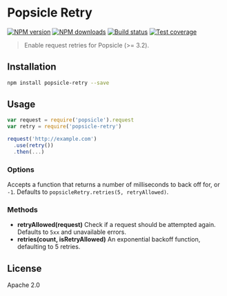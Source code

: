 # Popsicle Retry

[![NPM version][npm-image]][npm-url]
[![NPM downloads][downloads-image]][downloads-url]
[![Build status][travis-image]][travis-url]
[![Test coverage][coveralls-image]][coveralls-url]

> Enable request retries for Popsicle (>= 3.2).

## Installation

```sh
npm install popsicle-retry --save
```

## Usage

```js
var request = require('popsicle').request
var retry = require('popsicle-retry')

request('http://example.com')
  .use(retry())
  .then(...)
```

### Options

Accepts a function that returns a number of milliseconds to back off for, or `-1`. Defaults to `popsicleRetry.retries(5, retryAllowed)`.

### Methods

* **retryAllowed(request)** Check if a request should be attempted again. Defaults to `5xx` and unavailable errors.
* **retries(count, isRetryAllowed)** An exponential backoff function, defaulting to 5 retries.

## License

Apache 2.0

[npm-image]: https://img.shields.io/npm/v/popsicle-retry.svg?style=flat
[npm-url]: https://npmjs.org/package/popsicle-retry
[downloads-image]: https://img.shields.io/npm/dm/popsicle-retry.svg?style=flat
[downloads-url]: https://npmjs.org/package/popsicle-retry
[travis-image]: https://img.shields.io/travis/blakeembrey/popsicle-retry.svg?style=flat
[travis-url]: https://travis-ci.org/blakeembrey/popsicle-retry
[coveralls-image]: https://img.shields.io/coveralls/blakeembrey/popsicle-retry.svg?style=flat
[coveralls-url]: https://coveralls.io/r/blakeembrey/popsicle-retry?branch=master
